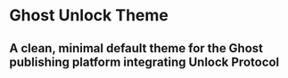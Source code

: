 # Ghost Unlock Theme

## A clean, minimal default theme for the Ghost publishing platform integrating Unlock Protocol
